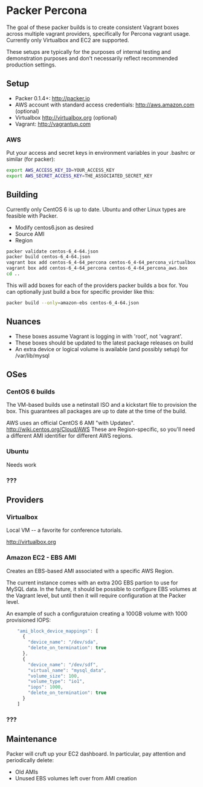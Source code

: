 # Packer Percona

The goal of these packer builds is to create consistent Vagrant boxes across multiple vagrant providers, specifically for Percona vagrant usage.  Currently only Virtualbox and EC2 are supported.

These setups are typically for the purposes of internal testing and demonstration purposes and don't necessarily reflect recommended production settings.  

## Setup

* Packer 0.1.4+: http://packer.io
* AWS account with standard access credentials: http://aws.amazon.com (optional)
* Virtualbox http://virtualbox.org (optional)
* Vagrant: http://vagrantup.com

### AWS

Put your access and secret keys in environment variables in your .bashrc or similar (for packer):

```bash
export AWS_ACCESS_KEY_ID=YOUR_ACCESS_KEY
export AWS_SECRET_ACCESS_KEY=THE_ASSOCIATED_SECRET_KEY
```


## Building

Currently only CentOS 6 is up to date.  Ubuntu and other Linux types are feasible with Packer.

* Modify centos6.json as desired
 * Source AMI
 * Region

```bash
packer validate centos-6_4-64.json
packer build centos-6_4-64.json
vagrant box add centos-6_4-64_percona centos-6_4-64_percona_virtualbox.box
vagrant box add centos-6_4-64_percona centos-6_4-64_percona_aws.box
cd ..
```

This will add boxes for each of the providers packer builds a box for.  You can optionally just build a box for specific provider like this:

```bash
packer build --only=amazon-ebs centos-6_4-64.json
```


## Nuances

* These boxes assume Vagrant is logging in with 'root', not 'vagrant'.
* These boxes should be updated to the latest package releases on build
* An extra device or logical volume is available (and possibly setup) for /var/lib/mysql 


## OSes

### CentOS 6 builds

The VM-based builds use a netinstall ISO and a kickstart file to provision the box.   This guarantees all packages are up to date at the time of the build.

AWS uses an official CentOS 6 AMI "with Updates".  http://wiki.centos.org/Cloud/AWS  These are Region-specific, so you'll need a different AMI identifier for different AWS regions.

### Ubuntu 

Needs work

### ???

## Providers

### Virtualbox

Local VM -- a favorite for conference tutorials.  

http://virtualbox.org

### Amazon EC2 - EBS AMI

Creates an EBS-based AMI associated with a specific AWS Region.  

The current instance comes with an extra 20G EBS partion to use for MySQL data.  In the future, it should be possible to configure EBS volumes at the Vagrant level, but until then it will require configuration at the Packer level.

An example of such a configuratuion creating a 100GB volume with 1000 provisioned IOPS:

```javascript
    "ami_block_device_mappings": [
      {
        "device_name": "/dev/sda",
        "delete_on_termination": true
      },
      {
        "device_name": "/dev/sdf",
        "virtual_name": "mysql_data",
        "volume_size": 100,
        "volume_type": "io1",
        "iops": 1000,
        "delete_on_termination": true
      }
    ]
```

### ???

## Maintenance

Packer will cruft up your EC2 dashboard.  In particular, pay attention and periodically delete:

* Old AMIs
* Unused EBS volumes left over from AMI creation